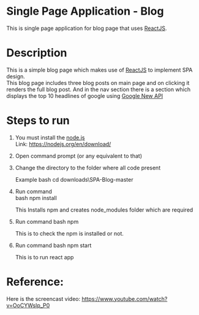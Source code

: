 # Single Page Application - Blog
This is single page application for blog page that uses [ReactJS](https://reactjs.org/).

# Description
This is a simple blog page which makes use of [ReactJS](https://reactjs.org/) to implement SPA design.             
This blog page includes three blog posts on main page and on clicking it renders the full blog post.
And in the nav section there is a section which displays the top 10 headlines of google using [Google New API](https://newsapi.org/s/google-news-api)

# Steps to run

1. You must install the [node.js](https://nodejs.org/en/download/)                    
   Link: https://nodejs.org/en/download/
2. Open command prompt (or any equivalent to that)
3. Change the directory to the folder where all code present         

   Example
   bash
   cd downloads\SPA-Blog-master
   
4. Run command    
   bash
   npm install
   
   This Installs npm and creates node_modules folder which are required        
5. Run command
   bash
   npm
   
   This is to check the npm is installed or not.
6. Run command
   bash
   npm start
   
   This is to run react app


# Reference:        
Here is the screencast video:  https://www.youtube.com/watch?v=OoCYWsIp_P0
